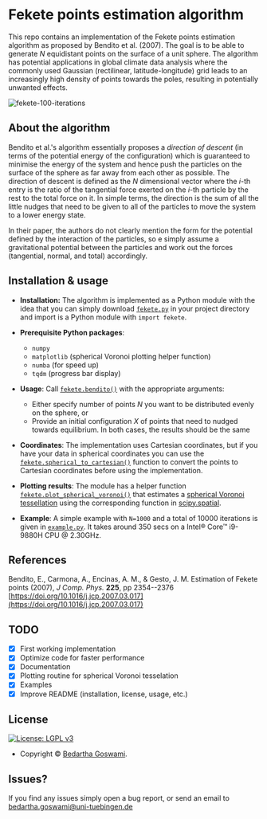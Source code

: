 # Fekete points estimation algorithm

This repo contains an implementation of the Fekete points estimation
algorithm as proposed by Bendito et al. (2007). The goal is to be able
to generate _N_ equidistant points on the surface of a unit sphere. The
algorithm has potential applications in global climate data analysis
where the commonly used Gaussian (rectilinear, latitude-longitude) grid
leads to an increasingly high density of points towards the poles,
resulting in potentially unwanted effects.

![fekete-100-iterations](/fekete.gif)

## About the algorithm

Bendito et al.'s algorithm essentially proposes a _direction of descent_
(in terms of the potential energy of the configuration) which is
guaranteed to minimise the energy of the system and hence push the
particles on the surface of the sphere as far away from each other as
possible. The direction of descent is defined as the _N_ dimensional
vector where the _i_-th entry is the ratio of the tangential force
exerted on the _i_-th particle by the rest to the total force on it. In
simple terms, the direction is the sum of all the little nudges that
need to be given to all of the particles to move the system to a lower
energy state.

In their paper, the authors do not clearly mention the form for the
potential defined by the interaction of the particles, so e simply
assume a gravitational potential between the particles and work out the
forces (tangential, normal, and total) accordingly. 

## Installation & usage

+   **Installation:** The algorithm is implemented as a Python module
    with the idea that    you can simply download
    [`fekete.py`](https://github.com/mlcs/fekete/blob/62778f464e608f001b1bf76c15769f8848ebf2aa/fekete.py)
    in your project directory and import is a Python module with `import
    fekete`.

+   **Prerequisite Python packages**:
    - `numpy`
    - `matplotlib` (spherical Voronoi plotting helper function)
    - `numba` (for speed up)
    - `tqdm` (progress bar display)

+   **Usage**: Call
    [`fekete.bendito()`](https://github.com/mlcs/fekete/blob/421796cb23da0022cc28871696bd3b55ff52b77c/fekete.py#L42) with the appropriate arguments: 
    - Either specify number of points _N_ you want to be distributed
      evenly on the sphere, or 
    - Provide an initial configuration _X_ of points that need to
      nudged towards equilibrium. In both cases, the results should
      be the same

+   **Coordinates**: The implementation uses Cartesian coordinates, but
    if you have your data in spherical coordinates you can use the
    [`fekete.spherical_to_cartesian()`](https://github.com/mlcs/fekete/blob/3205c742e13cb4115e14a53b05efe1cc2f90b36a/fekete.py#L226)
    function to convert the points to Cartesian coordinates before using
    the implementation.

+   **Plotting results**: The module has a helper function
    [`fekete.plot_spherical_voronoi()`](https://github.com/mlcs/fekete/blob/19f02d5136307d51ac3c73c8e709b4ff9f514064/fekete.py#L226)
    that estimates a [spherical Voronoi
    tessellation](https://www.jasondavies.com/maps/voronoi/) using the
    corresponding function in
    [scipy.spatial](https://docs.scipy.org/doc/scipy/reference/generated/scipy.spatial.SphericalVoronoi.html#scipy.spatial.SphericalVoronoi). 

+   **Example**: A simple example with `N=1000` and a total of 10000
    iterations is given in [`example.py`](/example.py). It takes around
    350 secs on a Intel® Core™ i9-9880H CPU @ 2.30GHz.

## References

Bendito, E., Carmona, A., Encinas, A. M., & Gesto, J. M. Estimation of
Fekete points (2007), _J Comp. Phys._ **225**, pp 2354--2376  
[https://doi.org/10.1016/j.jcp.2007.03.017](https://doi.org/10.1016/j.jcp.2007.03.017)


## TODO

- [x] First working implementation
- [x] Optimize code for faster performance
- [x] Documentation
- [x] Plotting routine for spherical Voronoi tesselation
- [x] Examples
- [x] Improve README (installation, license, usage, etc.)

## License

[![License: LGPL v3](https://img.shields.io/badge/License-LGPL%20v3-blue.svg?style=flat-square)](https://tldrlegal.com/license/gnu-lesser-general-public-license-v3-(lgpl-3))

- Copyright © [Bedartha Goswami](https://machineclimate.de/people/goswami/).

## Issues?

If you find any issues simply open a bug report, or send an email to
[bedartha.goswami@uni-tuebingen.de](mailto:bedartha.goswami@uni-tuebingen.de)
